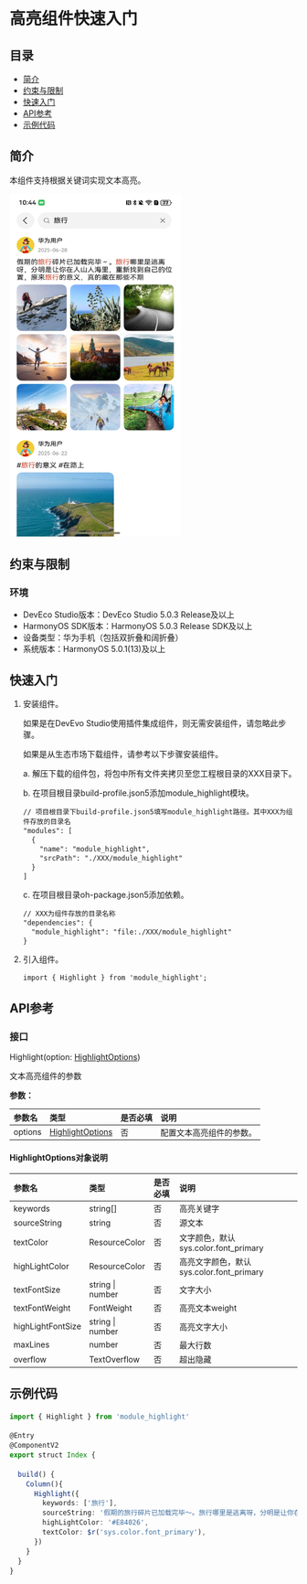 # 高亮组件快速入门

## 目录

- [简介](#简介)
- [约束与限制](#约束与限制)
- [快速入门](#快速入门)
- [API参考](#API参考)
- [示例代码](#示例代码)

## 简介

本组件支持根据关键词实现文本高亮。

<img src="./screenshots/highlight.png" width="300" height="600">

## 约束与限制

### 环境

- DevEco Studio版本：DevEco Studio 5.0.3 Release及以上
- HarmonyOS SDK版本：HarmonyOS 5.0.3 Release SDK及以上
- 设备类型：华为手机（包括双折叠和阔折叠）
- 系统版本：HarmonyOS 5.0.1(13)及以上

## 快速入门

1. 安装组件。

   如果是在DevEvo Studio使用插件集成组件，则无需安装组件，请忽略此步骤。

   如果是从生态市场下载组件，请参考以下步骤安装组件。

   a. 解压下载的组件包，将包中所有文件夹拷贝至您工程根目录的XXX目录下。

   b. 在项目根目录build-profile.json5添加module_highlight模块。

   ```
   // 项目根目录下build-profile.json5填写module_highlight路径。其中XXX为组件存放的目录名
   "modules": [
     {
       "name": "module_highlight",
       "srcPath": "./XXX/module_highlight"
     }
   ]
   ```

   c. 在项目根目录oh-package.json5添加依赖。

   ```
   // XXX为组件存放的目录名称
   "dependencies": {
     "module_highlight": "file:./XXX/module_highlight"
   }
   ```

2. 引入组件。

   ```
   import { Highlight } from 'module_highlight';
   ```

## API参考

### 接口

Highlight(option: [HighlightOptions](#HighlightOptions对象说明))

文本高亮组件的参数

**参数：**

| 参数名     | 类型                                                    | 是否必填 | 说明         |
|:--------|:------------------------------------------------------|:-----|:-----------|
| options | [HighlightOptions](#HighlightOptions对象说明) | 否    | 配置文本高亮组件的参数。 |


#### HighlightOptions对象说明

| 参数名               | 类型               | 是否必填 | 说明                               |
|:------------------|:-----------------|:-----|:---------------------------------|
| keywords          | string[]         | 否    | 高亮关键字                            |
| sourceString      | string           | 否    | 源文本                              |
| textColor         | ResourceColor    | 否    | 文字颜色，默认 sys.color.font_primary   |
| highLightColor    | ResourceColor    | 否    | 高亮文字颜色，默认 sys.color.font_primary |
| textFontSize      | string \| number | 否    | 文字大小                             |
| textFontWeight    | FontWeight       | 否    | 高亮文本weight                       |
| highLightFontSize | string \| number | 否    | 高亮文字大小                           |
| maxLines          | number           | 否    | 最大行数                             |
| overflow          | TextOverflow     | 否    | 超出隐藏                             |

## 示例代码

```ts
import { Highlight } from 'module_highlight'

@Entry
@ComponentV2
export struct Index {

  build() {
    Column(){
      Highlight({
        keywords: ['旅行'],
        sourceString: '假期的旅行碎片已加载完毕～。旅行哪里是逃离呀，分明是让你在人山人海里，重新找到自己的位置',
        highLightColor: '#E84026',
        textColor: $r('sys.color.font_primary'),
      })
    }
  }
}
```